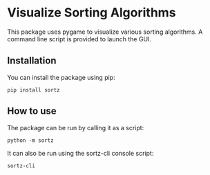# Visualize Sorting Algorithms
This package uses pygame to visualize various sorting algorithms.
A command line script is provided to launch the GUI.

## Installation
You can install the package using pip:

    pip install sortz

## How to use
The package can be run by calling it as a script:

    python -m sortz

It can also be run using the sortz-cli console script:

    sortz-cli
